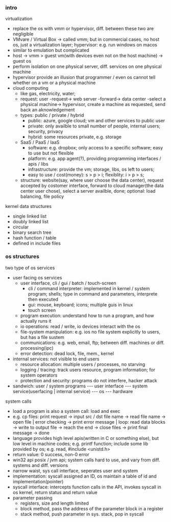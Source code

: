 ### intro

virtualization
- replace the os with vmm or hypervisor, diff. between these two are negligible
- VMvare / Virtual Box -> called vmm; but in commercial cases, no host os, just a virtualization layer; hypervisor: e.g. run windows on macos
- similar to emulation but complicated
- host -> vmm > guest vm(with devices even not on the host machine) -> guest os
- perform isolation on one physical server, diff. services on one physical machine
- hypervisor provide an illusion that programmer / even os cannot tell whether on a vm or a physical machine
- cloud computing
    - like gas, electricity, water;
    - request: user -request-> web server -forward-> data center -select a physical machine-> hypervisor, create a machine as requested, send back an aknowledgement
    - types: public / private / hybrid
        - public: azure, google cloud; vm and other services to public user
        - private: only availble to small number of people, internal users; security, privacy
        - hybrid: some resources private, e.g. storage
    - SaaS / PaaS / IaaS
        - software: e.g. dropbox; only access to a specific software; easy to use but not flexible
        - platform: e.g. app agent(?), providing programming interfaces / apis / libs
        - infrastructure: provide the vm; storage, libs, os left to users;
        - easy to use / cost(money): s > p > i; flexiblity: i > p > s;
    - structure: website(say, where user choose the data center), request accepted by costomer interface, forward to cloud manager(the data center user chose), select a server availble, done; optional: load balancing, file policy

kernel data structures
- single linked list
- doubly linked list
- circular
- binary search tree
- hash function / table
- defined in include files

### os structures

two type of os services
- user facing os services
    - user interface, cli / gui / batch / touch-screen
        - cli / command interpreter: implemented in kernel / system program; shells; type in command and parameters, interprete then executed
        - gui: mouse, keyboard; icons; multiple guis in linux
        - touch screen
    - program execution: understand how to run a program, and how actually runs it
    - io operations: read / write, io devices interact with the os
    - file-system manipulation: e.g. ios no file system explicitly to users, but has a file sustem
    - communications: e.g. web, email, ftp; between diff. machines or diff. processing(ipc)
    - error detection: dead lock, file, mem., kernel
- internal services: not visible to end users
    - resource allocation: multiple users / processes, no starving
    - logging / tracing: track users resource, program information; for system operators
    - protection and security: programs do not interfere, hacker attack
- sandwich: user / system programs --- user interface --- system service(userfacing | internal service) --- os --- hardware

system calls
- load a program is also a system call: load and exec
- e.g. cp files: print request -> input src / dst file name -> read file name -> open file | error checking -> print error message | loop: read data blocks -> write to output file -> reach the end -> close files -> print final message -> done
- language provides high level apis(written in C or something else), but low level in machine codes; e.g. printf function; include some lib provided by os; e.g. read, #include <unistd.h>
- return value: 0 success, non-0 error
- win32 api posix / jvm api; system calls hard to use, and vary from diff. systems and diff. versions
- narrow waist, sys call interface, seperates user and system
- implementation: syscall assigned an ID, os maintain a table of id and implementation(pointer)
- syscall interface: intercepts function calls in the API, invokes syscall in os kernel, return status and return value
- parameter passing
    - registers, size and length limited
    - block method, pass the address of the parameter block in a register
    - stack method, push parameter in sys. stack, pop in syscall
